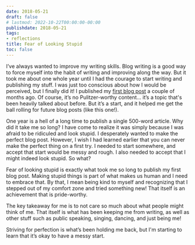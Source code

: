 ```yaml
---
date: 2018-05-21
draft: false
# lastmod: 2022-10-22T00:00:00-00:00
publishdate: 2018-05-21
tags:
- reflections
title: Fear of Looking Stupid
toc: false
---
```


I’ve always wanted to improve my writing skills. Blog writing is a good way to force myself into the habit of writing and improving along the way. But it took me about one whole year until I had the courage to start writing and publishing my stuff. I was just too conscious about how I would be perceived, but I finally did it! I published my [first blog post](https://dev.to/alahmadiq8/on-prioritizing-side-projects-3kni) a couple of months ago. Of course, it’s no Pulitzer-worthy content… it’s a topic that's been heavily talked about before. But it’s a start, and it helped me get the ball rolling for future blog posts (like this one!).

One year is a hell of a long time to publish a single 500-word article. Why did it take me so long? I have come to realize it was simply because I was afraid to be ridiculed and look stupid. I desperately wanted to make the perfect blog post. However, I wish I had learned earlier that you can never make the perfect thing on a first try. I needed to start somewhere, and accept that start would be messy and rough. I also needed to accept that I might indeed look stupid. So what?

Fear of looking stupid is exactly what took me so long to publish my first blog post. Making stupid things is part of what makes us human and I need to embrace that. By that, I mean being kind to myself and recognizing that I stepped out of my comfort zone and tried something new! That itself is an achievement that is pride-worthy.

The key takeaway for me is to not care so much about what people might think of me. That itself is what has been keeping me from writing, as well as other stuff such as public speaking, singing, dancing, and just being me!

Striving for perfection is what’s been holding me back, but I'm starting to learn that it’s okay to have a messy start.
